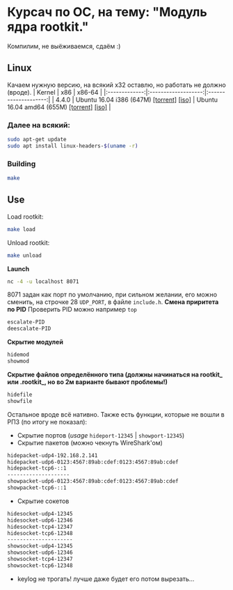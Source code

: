 # Курсач по ОС, на тему: "Модуль ядра rootkit."
Компилим, не выёживаемся, сдаём :)
## Linux 
Качаем нужную версию, на всякий х32 оставлю, но работать не должно (вроде).
| Kernel |         x86         |        x86-64        |
|:-------------:|:-------------------:|:--------------------:|
|     4.4.0     | Ubuntu 16.04 i386 (647M) [[torrent]](http://old-releases.ubuntu.com/releases/16.04.0/ubuntu-16.04-server-i386.iso.torrent) [[iso]](http://old-releases.ubuntu.com/releases/16.04.0/ubuntu-16.04-server-i386.iso) |  Ubuntu 16.04 amd64 (655M) [[torrent]](http://old-releases.ubuntu.com/releases/16.04.0/ubuntu-16.04-server-amd64.iso.torrent) [[iso]](http://old-releases.ubuntu.com/releases/16.04.0/ubuntu-16.04-server-amd64.iso) |

### Далее на всякий:
```sh
sudo apt-get update
sudo apt install linux-headers-$(uname -r)
```
### Building

```sh
make
```

## Use

Load rootkit:

```sh
make load
```
Unload rootkit:

```sh
make unload
```
**Launch**
```sh
nc -4 -u localhost 8071
```
8071 задан как порт по умолчанию, при сильном желании, его можно сменить, на строчке 28 `UDP_PORT`, в файле `include.h`.
**Смена приритета по PID**
Проверить PID можно например `top`
```sh
escalate-PID
deescalate-PID
```
**Скрытие модулей**
```sh
hidemod
showmod
```
**Скрытие файлов определённого типа (должны начинаться на rootkit_ или .rootkit_, но во 2м варианте бывают проблемы!)**
```sh
hidefile
showfile
```

Остальное вроде всё нативно. Также есть функции, которые не вошли в РПЗ (по итогу не показал): 
- Скрытие портов (*usage* `hideport-12345` | `showport-12345`)
- Скрытие пакетов (можно чекнуть WireShark'ом)
```sh
hidepacket-udp4-192.168.2.141
hidepacket-udp6-0123:4567:89ab:cdef:0123:4567:89ab:cdef
hidepacket-tcp6-::1
--------------------
showpacket-udp6-0123:4567:89ab:cdef:0123:4567:89ab:cdef
showpacket-tcp6-::1
```
- Скрытие сокетов 
```sh
hidesocket-udp4-12345
hidesocket-udp6-12346
hidesocket-tcp4-12347
hidesocket-tcp6-12348
---------------------
showsocket-udp4-12345
showsocket-udp6-12346
showsocket-tcp4-12347
showsocket-tcp6-12348

```
- keylog не трогать! лучше даже будет его потом вырезать... 
